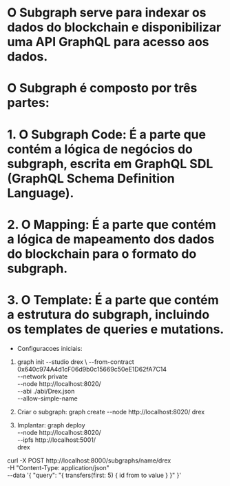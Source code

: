 # O Subgraph serve para indexar os dados do blockchain e disponibilizar uma API GraphQL para acesso aos dados.

# O Subgraph é composto por três partes:

# 1. O Subgraph Code: É a parte que contém a lógica de negócios do subgraph, escrita em GraphQL SDL (GraphQL Schema Definition Language).

# 2. O Mapping: É a parte que contém a lógica de mapeamento dos dados do blockchain para o formato do subgraph.

# 3. O Template: É a parte que contém a estrutura do subgraph, incluindo os templates de queries e mutations.

- Configuracoes iniciais:

1. graph init --studio drex \ 
   --from-contract 0x640c974A4d1cF06d9b0c15669c50eE1D62fA7C14 \
   --network private \
   --node http://localhost:8020/ \
   --abi ./abi/Drex.json \
   --allow-simple-name

2. Criar o subgraph: graph create --node http://localhost:8020/ drex

3. Implantar: graph deploy \
   --node http://localhost:8020/ \
   --ipfs http://localhost:5001/ \
   drex

curl -X POST http://localhost:8000/subgraphs/name/drex \
 -H "Content-Type: application/json" \
 --data '{ "query": "{ transfers(first: 5) { id from to value } }" }'
